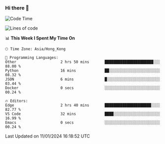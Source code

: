 ### Hi there 👋

<!--
**nicehiro/nicehiro** is a ✨ _special_ ✨ repository because its `README.md` (this file) appears on your GitHub profile.

Here are some ideas to get you started:

- 🔭 I’m currently working on ...
- 🌱 I’m currently learning ...
- 👯 I’m looking to collaborate on ...
- 🤔 I’m looking for help with ...
- 💬 Ask me about ...
- 📫 How to reach me: ...
- 😄 Pronouns: ...
- ⚡ Fun fact: ...
-->

<!--START_SECTION:waka-->
![Code Time](http://img.shields.io/badge/Code%20Time-189%20hrs%2026%20mins-blue)

![Lines of code](https://img.shields.io/badge/From%20Hello%20World%20I%27ve%20Written-2.6%20million%20lines%20of%20code-blue)

📊 **This Week I Spent My Time On** 

```text
🕑︎ Time Zone: Asia/Hong_Kong

💬 Programming Languages: 
Other                    2 hrs 50 mins       ██████████████████████░░░   88.00 % 
Python                   16 mins             ██░░░░░░░░░░░░░░░░░░░░░░░   08.32 % 
JSON                     6 mins              █░░░░░░░░░░░░░░░░░░░░░░░░   03.44 % 
Docker                   0 secs              ░░░░░░░░░░░░░░░░░░░░░░░░░   00.24 % 

🔥 Editors: 
Edge                     2 hrs 40 mins       █████████████████████░░░░   82.77 % 
VS Code                  32 mins             ████░░░░░░░░░░░░░░░░░░░░░   16.99 % 
Emacs                    0 secs              ░░░░░░░░░░░░░░░░░░░░░░░░░   00.24 % 
```


 Last Updated on 11/01/2024 16:18:52 UTC
<!--END_SECTION:waka-->
